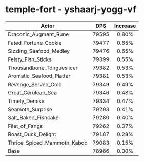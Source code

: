 # temple-fort - yshaarj-yogg-vf
| Actor | DPS | Increase |
|---|:---:|:---:|
|Draconic_Augment_Rune|79595|0.80%|
|Fated_Fortune_Cookie|79477|0.65%|
|Sizzling_Seafood_Medley|79476|0.65%|
|Feisty_Fish_Sticks|79399|0.55%|
|Thousandbone_Tongueslicer|79382|0.53%|
|Aromatic_Seafood_Platter|79381|0.53%|
|Revenge_Served_Cold|79349|0.49%|
|Great_Cerulean_Sea|79346|0.48%|
|Timely_Demise|79334|0.47%|
|Seamoth_Surprise|79293|0.41%|
|Salt_Baked_Fishcake|79280|0.40%|
|Filet_of_Fangs|79262|0.37%|
|Roast_Duck_Delight|79187|0.28%|
|Thrice_Spiced_Mammoth_Kabob|79083|0.15%|
|Base|78966|0.00%|
